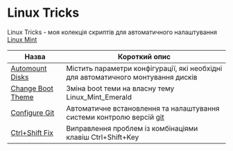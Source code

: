# Linux Tricks

Linux Tricks - моя колекція скриптів для автоматичного налаштування [Linux Mint](https://uk.wikipedia.org/wiki/Linux_Mint)

| Назва | Короткий опис |
|  ---  |      ---      |
| [Automount Disks](/Automount%20Disks) | Містить параметри конфігурації, які необхідні для автоматичного монтування дисків |
| [Change Boot Theme](/Change%20Boot%20Theme) | Зміна boot теми на власну тему Linux_Mint_Emerald |
| [Configure Git](/Configure%20Git)     | Автоматичне встановлення та налаштування системи контролю версій [git](https://uk.wikipedia.org/wiki/Git) |
| [Ctrl+Shift Fix](/Ctrl%2BShift%20Fix) | Виправлення проблем із комбінаціями клавіш Ctrl+Shift+Key |
